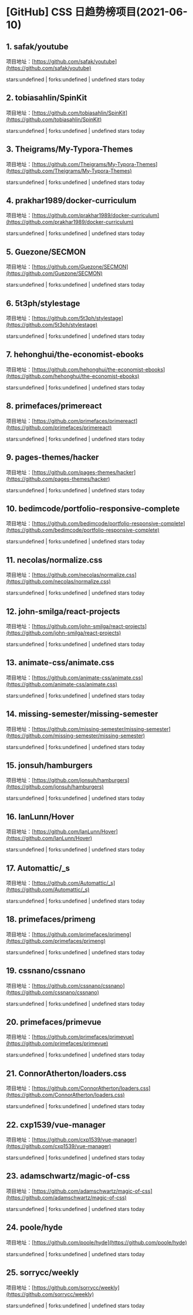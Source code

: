 # [GitHub] CSS 日趋势榜项目(2021-06-10)

## 1. safak/youtube 

项目地址：[https://github.com/safak/youtube](https://github.com/safak/youtube)

stars:undefined | forks:undefined | undefined stars today 



## 2. tobiasahlin/SpinKit 

项目地址：[https://github.com/tobiasahlin/SpinKit](https://github.com/tobiasahlin/SpinKit)

stars:undefined | forks:undefined | undefined stars today 



## 3. Theigrams/My-Typora-Themes 

项目地址：[https://github.com/Theigrams/My-Typora-Themes](https://github.com/Theigrams/My-Typora-Themes)

stars:undefined | forks:undefined | undefined stars today 



## 4. prakhar1989/docker-curriculum 

项目地址：[https://github.com/prakhar1989/docker-curriculum](https://github.com/prakhar1989/docker-curriculum)

stars:undefined | forks:undefined | undefined stars today 



## 5. Guezone/SECMON 

项目地址：[https://github.com/Guezone/SECMON](https://github.com/Guezone/SECMON)

stars:undefined | forks:undefined | undefined stars today 



## 6. 5t3ph/stylestage 

项目地址：[https://github.com/5t3ph/stylestage](https://github.com/5t3ph/stylestage)

stars:undefined | forks:undefined | undefined stars today 



## 7. hehonghui/the-economist-ebooks 

项目地址：[https://github.com/hehonghui/the-economist-ebooks](https://github.com/hehonghui/the-economist-ebooks)

stars:undefined | forks:undefined | undefined stars today 



## 8. primefaces/primereact 

项目地址：[https://github.com/primefaces/primereact](https://github.com/primefaces/primereact)

stars:undefined | forks:undefined | undefined stars today 



## 9. pages-themes/hacker 

项目地址：[https://github.com/pages-themes/hacker](https://github.com/pages-themes/hacker)

stars:undefined | forks:undefined | undefined stars today 



## 10. bedimcode/portfolio-responsive-complete 

项目地址：[https://github.com/bedimcode/portfolio-responsive-complete](https://github.com/bedimcode/portfolio-responsive-complete)

stars:undefined | forks:undefined | undefined stars today 



## 11. necolas/normalize.css 

项目地址：[https://github.com/necolas/normalize.css](https://github.com/necolas/normalize.css)

stars:undefined | forks:undefined | undefined stars today 



## 12. john-smilga/react-projects 

项目地址：[https://github.com/john-smilga/react-projects](https://github.com/john-smilga/react-projects)

stars:undefined | forks:undefined | undefined stars today 



## 13. animate-css/animate.css 

项目地址：[https://github.com/animate-css/animate.css](https://github.com/animate-css/animate.css)

stars:undefined | forks:undefined | undefined stars today 



## 14. missing-semester/missing-semester 

项目地址：[https://github.com/missing-semester/missing-semester](https://github.com/missing-semester/missing-semester)

stars:undefined | forks:undefined | undefined stars today 



## 15. jonsuh/hamburgers 

项目地址：[https://github.com/jonsuh/hamburgers](https://github.com/jonsuh/hamburgers)

stars:undefined | forks:undefined | undefined stars today 



## 16. IanLunn/Hover 

项目地址：[https://github.com/IanLunn/Hover](https://github.com/IanLunn/Hover)

stars:undefined | forks:undefined | undefined stars today 



## 17. Automattic/_s 

项目地址：[https://github.com/Automattic/_s](https://github.com/Automattic/_s)

stars:undefined | forks:undefined | undefined stars today 



## 18. primefaces/primeng 

项目地址：[https://github.com/primefaces/primeng](https://github.com/primefaces/primeng)

stars:undefined | forks:undefined | undefined stars today 



## 19. cssnano/cssnano 

项目地址：[https://github.com/cssnano/cssnano](https://github.com/cssnano/cssnano)

stars:undefined | forks:undefined | undefined stars today 



## 20. primefaces/primevue 

项目地址：[https://github.com/primefaces/primevue](https://github.com/primefaces/primevue)

stars:undefined | forks:undefined | undefined stars today 



## 21. ConnorAtherton/loaders.css 

项目地址：[https://github.com/ConnorAtherton/loaders.css](https://github.com/ConnorAtherton/loaders.css)

stars:undefined | forks:undefined | undefined stars today 



## 22. cxp1539/vue-manager 

项目地址：[https://github.com/cxp1539/vue-manager](https://github.com/cxp1539/vue-manager)

stars:undefined | forks:undefined | undefined stars today 



## 23. adamschwartz/magic-of-css 

项目地址：[https://github.com/adamschwartz/magic-of-css](https://github.com/adamschwartz/magic-of-css)

stars:undefined | forks:undefined | undefined stars today 



## 24. poole/hyde 

项目地址：[https://github.com/poole/hyde](https://github.com/poole/hyde)

stars:undefined | forks:undefined | undefined stars today 



## 25. sorrycc/weekly 

项目地址：[https://github.com/sorrycc/weekly](https://github.com/sorrycc/weekly)

stars:undefined | forks:undefined | undefined stars today 



